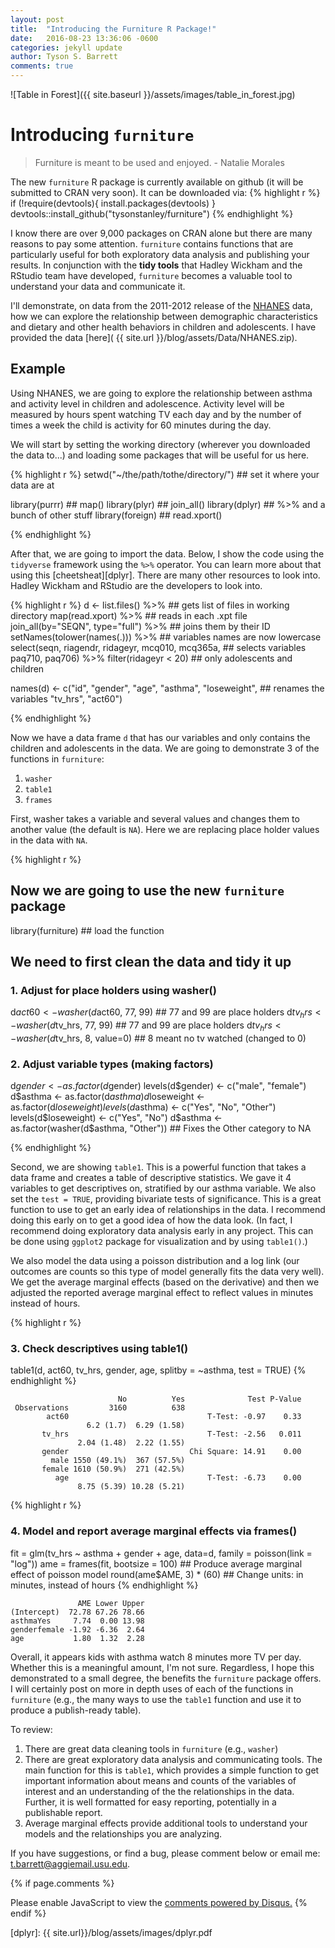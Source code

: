 ```yaml
---
layout: post
title:  "Introducing the Furniture R Package!"
date:   2016-08-23 13:36:06 -0600
categories: jekyll update
author: Tyson S. Barrett
comments: true
---
```


![Table in Forest]({{ site.baseurl }}/assets/images/table_in_forest.jpg)

# Introducing `furniture`

> Furniture is meant to be used and enjoyed. - Natalie Morales

The new `furniture` R package is currently available on github (it will be submitted to CRAN very soon). It can be downloaded via:
{% highlight r %}
if (!require(devtools){
  install.packages(devtools)
}
devtools::install_github("tysonstanley/furniture")
{% endhighlight %}

I know there are over 9,000 packages on CRAN alone but there are many reasons to pay some attention. `furniture` contains functions that are particularly useful for both exploratory data analysis and publishing your results. In conjunction with the **tidy tools** that Hadley Wickham and the RStudio team have developed, `furniture` becomes a valuable tool to understand your data and communicate it.

I'll demonstrate, on data from the 2011-2012 release of the [NHANES][NHANES] data, how we can explore the relationship between demographic characteristics and dietary and other health behaviors in children and adolescents.  I have provided the data [here]( {{ site.url }}/blog/assets/Data/NHANES.zip).

## Example

Using NHANES, we are going to explore the relationship between asthma and activity level in children and adolescence. Activity level will be measured by hours spent watching TV each day and by the number of times a week the child is activity for 60 minutes during the day.

We will start by setting the working directory (wherever you downloaded the data to...) and loading some packages that will be useful for us here.

{% highlight r %}
setwd("~/the/path/tothe/directory/")    ## set it where your data are at

library(purrr)      ## map()
library(plyr)       ## join_all()
library(dplyr)      ## %>% and a bunch of other stuff
library(foreign)    ## read.xport()

{% endhighlight %}

After that, we are going to import the data. Below, I show the code using the `tidyverse` framework using the `%>%` operator. You can learn more about that using this [cheetsheat][dplyr]. There are many other resources to look into. Hadley Wickham and RStudio are the developers to look into.

{% highlight r %}
d <- list.files() %>%                   ## gets list of files in working directory
  map(read.xport) %>%                   ## reads in each .xpt file
  join_all(by="SEQN", type="full") %>%  ## joins them by their ID
  setNames(tolower(names(.))) %>%       ## variables names are now lowercase
  select(seqn, riagendr, ridageyr, mcq010, mcq365a,     ## selects variables
         paq710, paq706) %>%
  filter(ridageyr < 20)                 ## only adolescents and children 

names(d) <- c("id", "gender", "age", "asthma", "loseweight", ## renames the variables
              "tv_hrs", "act60")  
              
{% endhighlight %}

Now we have a data frame `d` that has our variables and only contains the children and adolescents in the data. We are going to demonstrate 3 of the functions in `furniture`: 

1. `washer`
2. `table1`
3. `frames`

First, washer takes a variable and several values and changes them to another value (the default is `NA`). Here we are replacing place holder values in the data with `NA`. 


{% highlight r %}
## Now we are going to use the new `furniture` package
library(furniture)  ## load the function

## We need to first clean the data and tidy it up
### 1. Adjust for place holders using washer()
d$act60  <- washer(d$act60, 77, 99)       ## 77 and 99 are place holders
d$tv_hrs <- washer(d$tv_hrs, 77, 99)      ## 77 and 99 are place holders
d$tv_hrs <- washer(d$tv_hrs, 8, value=0)  ## 8 meant no tv watched (changed to 0)

### 2. Adjust variable types (making factors)
d$gender <- as.factor(d$gender)
levels(d$gender) <- c("male", "female")
d$asthma <- as.factor(d$asthma)
d$loseweight <- as.factor(d$loseweight)
levels(d$asthma) <- c("Yes", "No", "Other")
levels(d$loseweight) <- c("Yes", "No")
d$asthma <- as.factor(washer(d$asthma, "Other"))  ## Fixes the Other category to NA

{% endhighlight %}

Second, we are showing `table1`. This is a powerful function that takes a data frame and creates a table of descriptive statistics. We gave it 4 variables to get descriptives on, stratified by our asthma variable. We also set the `test = TRUE`, providing bivariate tests of significance. This is a great function to use to get an early idea of relationships in the data. I recommend doing this early on to get a good idea of how the data look. (In fact, I recommend doing exploratory data analysis early in any project. This can be done using `ggplot2` package for visualization and by using `table1()`.)

We also model the data using a poisson distribution and a log link (our outcomes are counts so this type of model generally fits the data very well). We get the average marginal effects (based on the derivative) and then we adjusted the reported average marginal effect to reflect values in minutes instead of hours.

{% highlight r %}
### 3. Check descriptives using table1()
table1(d, act60, tv_hrs, gender, age, splitby = ~asthma, test = TRUE)
{% endhighlight %}

```
                        No          Yes              Test P-Value
 Observations         3160          638                          
        act60                               T-Test: -0.97    0.33
                 6.2 (1.7)  6.29 (1.58)                          
       tv_hrs                               T-Test: -2.56   0.011
               2.04 (1.48)  2.22 (1.55)                          
       gender                           Chi Square: 14.91    0.00
         male 1550 (49.1%)  367 (57.5%)                          
       female 1610 (50.9%)  271 (42.5%)                          
          age                               T-Test: -6.73    0.00
               8.75 (5.39) 10.28 (5.21)                          
```

{% highlight r %}
### 4. Model and report average marginal effects via frames()
fit = glm(tv_hrs ~ asthma + gender + age, data=d, family = poisson(link = "log"))
ame = frames(fit, bootsize = 100)     ## Produce average marginal effect of poisson model
round(ame$AME, 3) * (60)              ## Change units: in minutes, instead of hours
{% endhighlight %}


```
               AME Lower Upper
(Intercept)  72.78 67.26 78.66
asthmaYes     7.74  0.00 13.98
genderfemale -1.92 -6.36  2.64
age           1.80  1.32  2.28
```

Overall, it appears kids with asthma watch 8 minutes more TV per day. Whether this is a meaningful amount, I'm not sure. Regardless, I hope this demonstrated to a small degree, the benefits the `furniture` package offers. I will certainly post on more in depth uses of each of the functions in `furniture` (e.g., the many ways to use the `table1` function and use it to produce a publish-ready table). 

To review:

1. There are great data cleaning tools in `furniture` (e.g., `washer`)
2. There are great exploratory data analysis and communicating tools. The main function for this is `table1`, which provides a simple function to get important information about means and counts of the variables of interest and an understanding of the the relationships in the data. Further, it is well formatted for easy reporting, potentially in a publishable report.
3. Average marginal effects provide additional tools to understand your models and the relationships you are analyzing.

If you have suggestions, or find a bug, please comment below or email me: <t.barrett@aggiemail.usu.edu>.

{% if page.comments %} 
<div id="disqus_thread"></div>
<script>
    /**
     *  RECOMMENDED CONFIGURATION VARIABLES: EDIT AND UNCOMMENT THE SECTION BELOW TO INSERT DYNAMIC VALUES FROM YOUR PLATFORM OR CMS.
     *  LEARN WHY DEFINING THESE VARIABLES IS IMPORTANT: https://disqus.com/admin/universalcode/#configuration-variables
     */
    /*
    var disqus_config = function () {
        this.page.url = page.url;  // Replace PAGE_URL with your page's canonical URL variable
        this.page.identifier = page.identifer; // Replace PAGE_IDENTIFIER with your page's unique identifier variable
    };
    */
    (function() {  // DON'T EDIT BELOW THIS LINE
        var d = document, s = d.createElement('script');
        
        s.src = '//tysonstanley.disqus.com/embed.js';
        
        s.setAttribute('data-timestamp', +new Date());
        (d.head || d.body).appendChild(s);
    })();
</script>
<noscript>Please enable JavaScript to view the <a href="https://disqus.com/?ref_noscript" rel="nofollow">comments powered by Disqus.</a></noscript>
{% endif %}

[NHANES]: http://wwwn.cdc.gov/nchs/nhanes/search/nhanes11_12.aspx
[dplyr]: {{ site.url}}/blog/assets/images/dplyr.pdf
